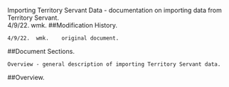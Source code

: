 Importing Territory Servant Data - documentation on importing data from Territory Servant.<br>
4/9/22.	wmk.
##Modification History.
<pre><code>4/9/22.	wmk.	original document.
</code></pre>
##Document Sections.
<pre><code>Overview - general description of importing Territory Servant data.
</code></pre>
##Overview.
